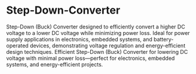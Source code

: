 # Step-Down-Converter
Step-Down (Buck) Converter designed to efficiently convert a higher DC voltage to a lower DC voltage while minimizing power loss. Ideal for power supply applications in electronics, embedded systems, and battery-operated devices, demonstrating voltage regulation and energy-efficient design techniques.
Efficient Step-Down (Buck) Converter for lowering DC voltage with minimal power loss—perfect for electronics, embedded systems, and energy-efficient projects.
